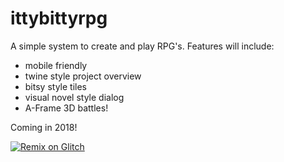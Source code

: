 # ittybittyrpg
A simple system to create and play RPG's.
Features will include:
* mobile friendly
* twine style project overview
* bitsy style tiles
* visual novel style dialog
* A-Frame 3D battles!

Coming in 2018!

[![Remix on Glitch](https://cdn.glitch.com/2703baf2-b643-4da7-ab91-7ee2a2d00b5b%2Fremix-button.svg)](https://glitch.com/edit/#!/import/github/triptych/ittybittyrpg)
